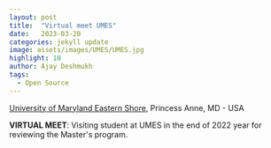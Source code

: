 ```yaml
---
layout: post
title:  "Virtual meet UMES"
date:   2023-03-20
categories: jekyll update
image: assets/images/UMES/UMES.jpg
highlight: 10
author: Ajay Deshmukh
tags:
  - Open Source
--- 
```


[University of Maryland Eastern Shore][umes], Princess Anne, MD - USA

**VIRTUAL MEET**: Visiting student at UMES in the end of 2022 year for reviewing the Master's program.


[umes]: https://www.usmd.edu/